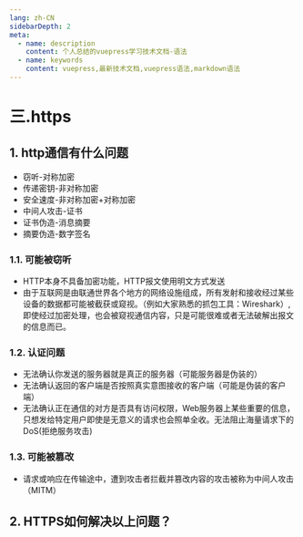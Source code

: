 ```yaml
---
lang: zh-CN
sidebarDepth: 2
meta:
  - name: description
    content: 个人总结的vuepress学习技术文档-语法
  - name: keywords
    content: vuepress,最新技术文档,vuepress语法,markdown语法
---
```

# 三.https
## 1. http通信有什么问题
- 窃听-对称加密
- 传递密钥-非对称加密
- 安全速度-非对称加密+对称加密
- 中间人攻击-证书
- 证书伪造-消息摘要
- 摘要伪造-数字签名
### 1.1. 可能被窃听
- HTTP本身不具备加密功能，HTTP报文使用明文方式发送 
- 由于互联网是由联通世界各个地方的网络设施组成，所有发射和接收经过某些设备的数据都可能被截获或窥视。（例如大家熟悉的抓包工具：Wireshark）,即使经过加密处理，也会被窥视通信内容，只是可能很难或者无法破解出报文的信息而已。
### 1.2. 认证问题
- 无法确认你发送的服务器就是真正的服务器（可能服务器是伪装的）
- 无法确认返回的客户端是否按照真实意图接收的客户端（可能是伪装的客户端）
- 无法确认正在通信的对方是否具有访问权限，Web服务器上某些重要的信息，只想发给特定用户即使是无意义的请求也会照单全收。无法阻止海量请求下的DoS(拒绝服务攻击)
### 1.3. 可能被篡改
- 请求或响应在传输途中，遭到攻击者拦截并篡改内容的攻击被称为中间人攻击（MITM）
## 2. HTTPS如何解决以上问题？

